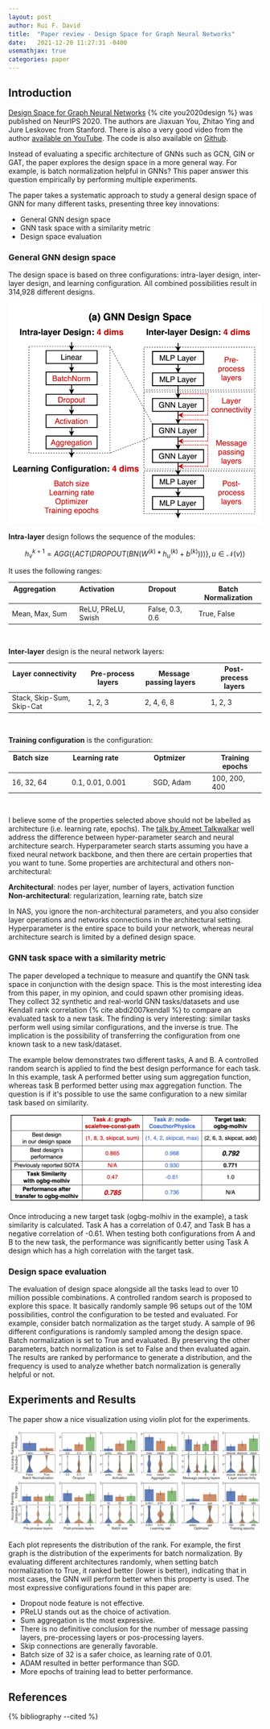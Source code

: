 ```yaml
---
layout: post
author: Rui F. David
title:  "Paper review - Design Space for Graph Neural Networks"
date:   2021-12-20 11:27:31 -0400
usemathjax: true
categories: paper
---
```


## Introduction

[Design Space for Graph Neural Networks](https://arxiv.org/pdf/2011.08843.pdf) {% cite you2020design %}
was published on NeurIPS 2020. The authors are Jiaxuan You, Zhitao Ying and Jure Leskovec
from Stanford. There is also a very good video from the author [available on
YouTube](https://www.youtube.com/watch?v=8OhnwzT9ypg). 
The code is also available on [Github](https://github.com/snap-stanford/graphgym).


Instead of evaluating a specific architecture of GNNs such as GCN, GIN or GAT,
the paper explores the design space in a more general way. For example, is
batch normalization helpful in GNNs? This paper answer this question
empirically by performing multiple experiments. 

The paper takes a systematic approach to study a general design space of GNN for
many different tasks, presenting three key innovations:

* General GNN design space
* GNN task space with a similarity metric
* Design space evaluation


### General GNN design space

The design space is based on three configurations: intra-layer design, inter-layer design,
and learning configuration. All combined possibilities result in 314,928
different designs.

![medium](/assets/images/gnn-design-space.png "GNN design space")

**Intra-layer** design follows the sequence of the modules:

$$ h^{k+1}_{v} = AGG\Big(\Big\{ACT\Big(DROPOUT(BN(W^{(k)}*h_u^{(k)} + b^{(k)}))\Big) \Big\}, u \in \mathcal{N}(v)\Big) $$

It uses the following ranges:

| Aggregation &nbsp; &nbsp; &nbsp; &nbsp; &nbsp; &nbsp; &nbsp; &nbsp; &nbsp; | Activation &nbsp; &nbsp; &nbsp; &nbsp; &nbsp; &nbsp; &nbsp; &nbsp; &nbsp; &nbsp; &nbsp; &nbsp;&nbsp; &nbsp;| Dropout  &nbsp; &nbsp; &nbsp; &nbsp; &nbsp; &nbsp; &nbsp; &nbsp;| Batch Normalization |
|-------------|-----------|----------|---------------------|
| Mean, Max, Sum | ReLU, PReLU, Swish | False, 0.3, 0.6 | True, False |

<br>

**Inter-layer** design is the neural network layers:

| Layer connectivity &nbsp; &nbsp; &nbsp; &nbsp; &nbsp; &nbsp; &nbsp; &nbsp; &nbsp; | Pre-process layers   &nbsp;&nbsp; &nbsp;| Message passing layers &nbsp; &nbsp; | Post-precess layers |
|-------------|-----------|----------|---------------------|
| Stack, Skip-Sum, Skip-Cat | 1, 2, 3 | 2, 4, 6, 8 | 1, 2, 3 |

<br> 

**Training configuration** is the configuration:

| Batch size &nbsp; &nbsp; &nbsp; &nbsp; &nbsp; &nbsp; &nbsp; &nbsp; &nbsp; | Learning rate &nbsp; &nbsp; &nbsp; &nbsp; &nbsp; &nbsp; &nbsp; &nbsp; &nbsp; &nbsp; &nbsp; &nbsp;&nbsp; &nbsp;| Optmizer &nbsp; &nbsp; &nbsp; &nbsp; &nbsp; &nbsp; &nbsp; &nbsp;| Training epochs |
|-------------|-----------|----------|---------------------|
| 16, 32, 64 | 0.1, 0.01, 0.001 | SGD, Adam | 100, 200, 400 |

<br>

I believe some of the properties selected above should not be labelled as
architecture (i.e. learning rate, epochs). The [talk by Ameet
Talkwalkar](https://www.youtube.com/watch?v=5ke9ZEvXJEk) well address the
difference between hyper-parameter search and neural architecture search. 
Hyperparameter search starts assuming you have a fixed neural network backbone, 
and then there are certain properties that you want to tune.
Some properties are architectural and others non-architectural:

**Architectural**: nodes per layer, number of layers, activation function  
**Non-architectural**: regularization, learning rate, batch size

In NAS, you ignore the non-architectural parameters, and you also consider layer
operations and networks connections in the architectural setting. 
Hyperparameter is the entire space to build your network, whereas neural architecture search
is limited by a defined design space.


### GNN task space with a similarity metric

The paper developed a technique to measure and quantify the GNN task space in 
conjunction with the design space.
This is the most interesting idea from this paper, in my opinion, and could
spawn other promising ideas. 
They collect 32 synthetic and real-world GNN tasks/datasets and use Kendall
rank correlation {% cite abdi2007kendall %} to compare an evaluated task to a
new task. The finding is very interesting: similar tasks perform well using
similar configurations, and the inverse is true. The implication is the
possibility of transferring the configuration from one known task to a new
task/dataset.

The example below demonstrates two different tasks, A and B. A controlled random
search is applied to find the best design performance for each task. In this
example, task A performed better using sum aggregation function, whereas task B
performed better using max aggregation function. The question is if it's
possible to use the same configuration to a new similar task based on
similarity.


![medium](/assets/images/task-transfer.png "Task similarity example")

Once introducing a new target task (ogbg-molhiv in the example), a task similarity 
is calculated. Task A has a correlation of 0.47, and Task B has a negative
correlation of -0.61. When testing both configurations from A and B to the new
task, the performance was significantly better using Task A design which has a
high correlation with the target task.

### Design space evaluation

The evaluation of design space alongside all the tasks lead to over 10 million
possible combinations. A controlled random search is proposed to explore this
space. It basically randomly sample 96 setups out of the 10M possibilities,
control the configuration to be tested and evaluated. For example, consider
batch normalization as the target study. A sample of 96 different
configurations is randomly sampled among the design space. Batch
normalization is set to True and evaluated. By preserving the other parameters,
batch normalization is set to False and then evaluated again. The results are
ranked by performance to generate a distribution, and the frequency is used to
analyze whether batch normalization is generally helpful or not.

## Experiments and Results 

The paper show a nice visualization using violin plot for the experiments.

![](/assets/images/design-space-results.png "GNN design space results")

Each plot represents the distribution of the rank. For example, the first graph
is the distribution of the experiments for batch normalization. By evaluating
different architectures randomly, when setting batch normalization to True, it
ranked better (lower is better), indicating that in most cases, the GNN will
perform better when this property is used.
The most expressive configurations found in this paper are:

* Dropout node feature is not effective.
* PReLU stands out as the choice of activation.
* Sum aggregation is the most expressive.
* There is no definitive conclusion for the number of message passing layers,
  pre-processing layers or pos-processing layers.
* Skip connections are generally favorable.
* Batch size of 32 is a safer choice, as learning rate of 0.01.
* ADAM resulted in better performance than SGD.
* More epochs of training lead to better performance.


## References

{% bibliography --cited %}
